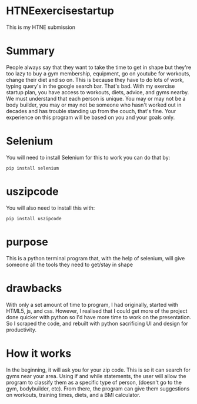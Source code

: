 # HTNEexercisestartup
This is my HTNE submission
# Summary
People always say that they want to take the time to get in shape but they're too lazy to buy a gym membership, equipment, go on youtube for workouts, change their diet and so on. This is because they have to do lots of work, typing query's in the google search bar. That's bad. With my exercise startup plan, you have access to workouts, diets, advice, and gyms nearby. We must understand that each person is unique. You may or may not be a body builder, you may or may not be someone who hasn't worked out in decades and has trouble standing up from the couch, that's fine. Your experience on this program will be based on you and your goals only. 
# Selenium
You will need to install Selenium for this to work you can do that by: 
``` 
pip install selenium
```
# uszipcode
You will also need to install this with:
```
pip install uszipcode
```
# purpose
This is a python terminal program that, with the help of selenium, will give someone all the tools they need to get/stay in shape

# drawbacks
With only a set amount of time to program, I had originally, started with HTML5, js, and css. However, I realised that I could get more of the project done quicker with python so I'd have more time to work on the presentation. So I scraped the code, and rebuilt with python sacrificing UI and design for productivity. 

# How it works
In the beginning, it will ask you for your zip code. This is so it can search for gyms near your area. Using if and while statements, the user will allow the program to classify them as a specific type of person, (doesn't go to the gym, bodybuilder, etc). From there, the program can give them suggestions on workouts, training times, diets, and a BMI calculator. 

